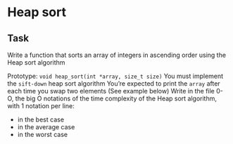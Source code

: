 # Heap sort

## Task
Write a function that sorts an array of integers in ascending order using the Heap sort algorithm

Prototype: `void heap_sort(int *array, size_t size)`
You must implement the `sift-down` heap sort algorithm
You’re expected to print the `array` after each time you swap two elements (See example below)
Write in the file 0-O, the big O notations of the time complexity of the Heap sort algorithm, with 1 notation per line:

* in the best case
* in the average case
* in the worst case
